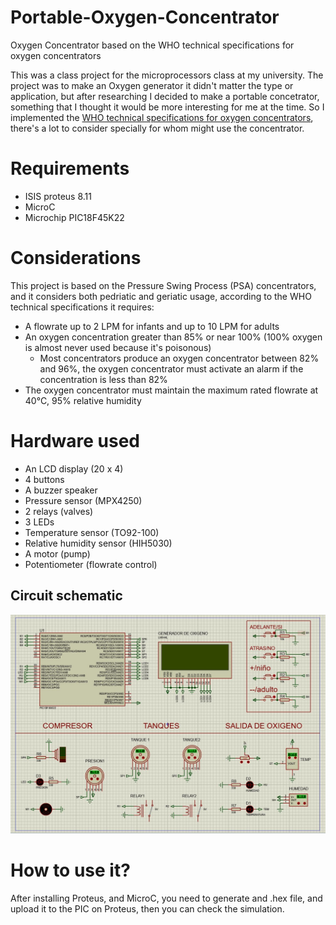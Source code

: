 # Portable-Oxygen-Concentrator
Oxygen Concentrator based on the WHO technical specifications for oxygen concentrators

This was a class project for the microprocessors class at my university. The project was to make an Oxygen generator it didn't matter the type or application, but after researching I decided to make a portable concetrator, something that I thought it would be more interesting for me at the time. So I implemented the [WHO technical specifications for oxygen concentrators](https://www.who.int/publications/i/item/9789241509886), there's a lot to consider specially for whom might use the concentrator. 

# Requirements #

- ISIS proteus 8.11 
- MicroC
- Microchip PIC18F45K22

# Considerations #

This project is based on the Pressure Swing Process (PSA) concentrators, and it considers both pedriatic and geriatic usage, according to the WHO technical specifications it requires:
- A flowrate up to 2 LPM for infants and up to 10 LPM for adults
- An oxygen concentration greater than 85% or near 100% (100% oxygen is almost never used because it's poisonous)
  -  Most concentrators produce an oxygen concentrator between 82% and 96%, the oxygen concentrator must activate an alarm if the concentration is less than 82%
- The oxygen concentrator must maintain the maximum rated flowrate at 40°C, 95% relative humidity

# Hardware used #

- An LCD display (20 x 4)
- 4 buttons
- A buzzer speaker
- Pressure sensor (MPX4250)
- 2 relays (valves)
- 3 LEDs
- Temperature sensor (TO92-100)
- Relative humidity sensor (HIH5030)
- A motor (pump)
- Potentiometer (flowrate control)

## Circuit schematic ##

![Circuit](https://github.com/AbeRodz/Portable-Oxygen-Concentrator/blob/main/Circuit.JPG "Schematic")

# How to use it? # 
After installing Proteus, and MicroC, you need to generate and .hex file, and upload it to the PIC on Proteus, then you can check the simulation.
